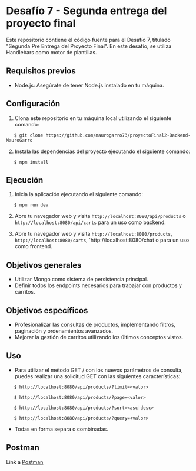 # Desafío 7 - Segunda entrega del proyecto final

Este repositorio contiene el código fuente para el Desafío 7, titulado "Segunda Pre Entrega del Proyecto Final". En este desafío, se utiliza Handlebars como motor de plantillas.

## Requisitos previos

- Node.js: Asegúrate de tener Node.js instalado en tu máquina.

## Configuración

1. Clona este repositorio en tu máquina local utilizando el siguiente comando:

```
   $ git clone https://github.com/maurogarro73/proyectoFinal2-Backend-MauroGarro
```

2. Instala las dependencias del proyecto ejecutando el siguiente comando:

```
   $ npm install
```

## Ejecución

1. Inicia la aplicación ejecutando el siguiente comando:

```
   $ npm run dev
```

2. Abre tu navegador web y visita `http://localhost:8080/api/products` o `http://localhost:8080/api/carts` para un uso como backend.

3. Abre tu navegador web y visita `http://localhost:8080/products`, `http://localhost:8080/carts`, `http://localhost:8080/chat o para un uso como frontend.

## Objetivos generales

- Utilizar Mongo como sistema de persistencia principal.
- Definir todos los endpoints necesarios para trabajar con productos y carritos.

## Objetivos específicos

- Profesionalizar las consultas de productos, implementando filtros, paginación y ordenamientos avanzados.
- Mejorar la gestión de carritos utilizando los últimos conceptos vistos.

## Uso

- Para utilizar el método GET / con los nuevos parámetros de consulta, puedes realizar una solicitud GET con las siguientes características:

```
   $ http://localhost:8080/api/products/?limit=<valor>

   $ http://localhost:8080/api/products/?page=<valor>

   $ http://localhost:8080/api/products/?sort=<asc|desc>

   $ http://localhost:8080/api/products/?query=<valor>
```

- Todas en forma separa o combinadas.

## Postman

Link a [Postman](https://documenter.getpostman.com/view/27127581/2s93sdZBu3)
